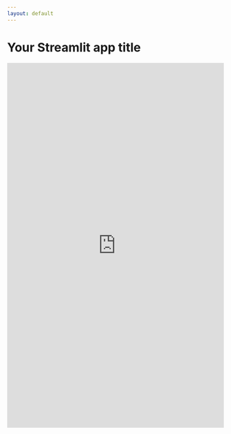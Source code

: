 ```yaml
---
layout: default
---
```


# Your Streamlit app title

<iframe src="https://share.streamlit.io/<your-github-username>/<your-github-repo-name>/<your-app-file-name>.py" width="100%" height="850px" frameborder="0" scrolling="no"></iframe>
